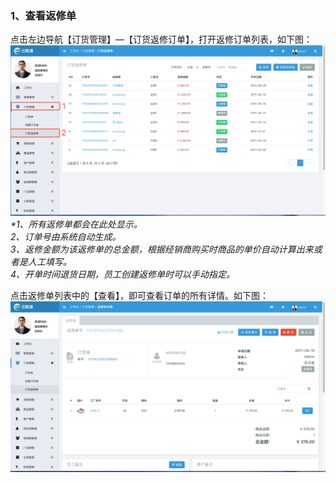 ### 1、查看返修单

点击左边导航【订货管理】—【订货返修订单】，打开返修订单列表，如下图：![](/assets/dhgl-dhfx-1.png)_\*1、所有返修单都会在此处显示。  
  2、订单号由系统自动生成。  
  3、返修金额为该返修单的总金额，根据经销商购买时商品的单价自动计算出来或者是人工填写。  
  4、开单时间退货日期，员工创建返修单时可以手动指定。_

点击返修单列表中的【查看】，即可查看订单的所有详情。如下图：![](/assets/dhgl-dhfx-2.png)

